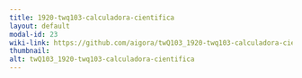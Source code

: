 ```yaml
---
title: 1920-twq103-calculadora-cientifica
layout: default
modal-id: 23
wiki-link: https://github.com/aigora/twQ103_1920-twq103-calculadora-cientifica/wiki
thumbnail: 
alt: twQ103_1920-twq103-calculadora-cientifica
---
```

